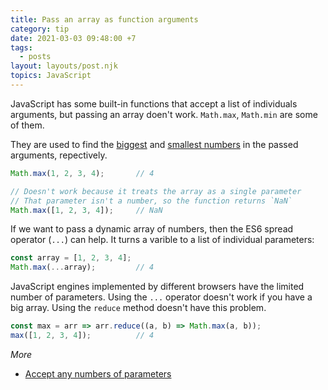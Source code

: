 ```yaml
---
title: Pass an array as function arguments
category: tip
date: 2021-03-03 09:48:00 +7
tags:
  - posts
layout: layouts/post.njk
topics: JavaScript
---
```


JavaScript has some built-in functions that accept a list of individuals arguments, but passing an array doen't work. `Math.max`, `Math.min` are some of them.

They are used to find the [biggest](https://1loc.dev/#find-the-maximum-item-of-an-array) and [smallest numbers](https://1loc.dev/#find-the-minimum-item-of-an-array) in the passed arguments, repectively.

```js
Math.max(1, 2, 3, 4);       // 4

// Doesn't work because it treats the array as a single parameter 
// That parameter isn't a number, so the function returns `NaN`
Math.max([1, 2, 3, 4]);     // NaN 
```

If we want to pass a dynamic array of numbers, then the ES6 spread operator (`...`) can help. It turns a varible to a list of individual parameters:

```js
const array = [1, 2, 3, 4];
Math.max(...array);         // 4
```

JavaScript engines implemented by different browsers have the limited number of parameters. Using the `...` operator doesn't work if you have a big array. Using the `reduce` method doesn't have this problem.

```js
const max = arr => arr.reduce((a, b) => Math.max(a, b));
max([1, 2, 3, 4]);          // 4
```

_More_

* [Accept any numbers of parameters](/accept-any-numbers-of-parameters.html)
